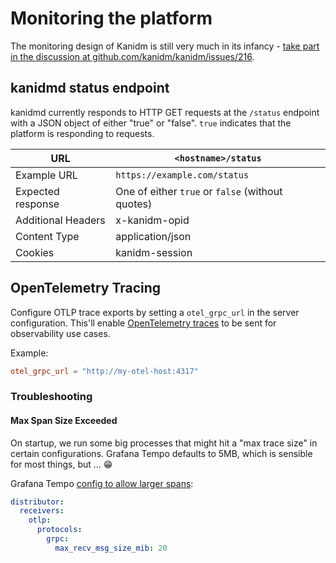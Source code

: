 # Monitoring the platform

The monitoring design of Kanidm is still very much in its infancy -
[take part in the discussion at github.com/kanidm/kanidm/issues/216](https://github.com/kanidm/kanidm/issues/216).

## kanidmd status endpoint

kanidmd currently responds to HTTP GET requests at the `/status` endpoint with a JSON object of
either "true" or "false". `true` indicates that the platform is responding to requests.

| URL                | `<hostname>/status`                              |
| ------------------ | ------------------------------------------------ |
| Example URL        | `https://example.com/status`                     |
| Expected response  | One of either `true` or `false` (without quotes) |
| Additional Headers | x-kanidm-opid                                    |
| Content Type       | application/json                                 |
| Cookies            | kanidm-session                                   |

## OpenTelemetry Tracing

Configure OTLP trace exports by setting a `otel_grpc_url` in the server configuration. This'll
enable [OpenTelemetry traces](https://opentelemetry.io) to be sent for observability use cases.

Example:

```toml
otel_grpc_url = "http://my-otel-host:4317"
```

### Troubleshooting

#### Max Span Size Exceeded

On startup, we run some big processes that might hit a "max trace size" in certain configurations.
Grafana Tempo defaults to 5MB, which is sensible for most things, but ... 😁

Grafana Tempo
[config to allow larger spans](https://grafana.com/docs/tempo/latest/troubleshooting/response-too-large/):

```yaml
distributor:
  receivers:
    otlp:
      protocols:
        grpc:
          max_recv_msg_size_mib: 20
```
